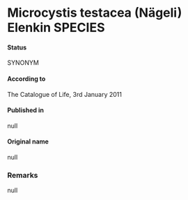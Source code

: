 # Microcystis testacea (Nägeli) Elenkin SPECIES

#### Status
SYNONYM

#### According to
The Catalogue of Life, 3rd January 2011

#### Published in
null

#### Original name
null

### Remarks
null